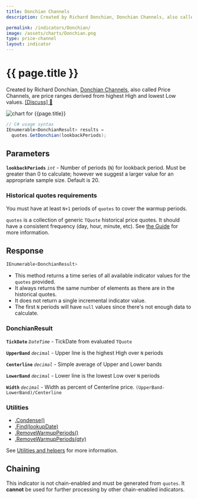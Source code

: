 ```yaml
---
title: Donchian Channels
description: Created by Richard Donchian, Donchian Channels, also called Price Channels, are price ranges derived from highest High and lowest Low values.

permalink: /indicators/Donchian/
image: /assets/charts/Donchian.png
type: price-channel
layout: indicator
---
```


# {{ page.title }}

Created by Richard Donchian, [Donchian Channels](https://en.wikipedia.org/wiki/Donchian_channel), also called Price Channels, are price ranges derived from highest High and lowest Low values.
[[Discuss] &#128172;]({{site.github.repository_url}}/discussions/257 "Community discussion about this indicator")

![chart for {{page.title}}]({{site.baseurl}}{{page.image}})

```csharp
// C# usage syntax
IEnumerable<DonchianResult> results =
  quotes.GetDonchian(lookbackPeriods);
```

## Parameters

**`lookbackPeriods`** _`int`_ - Number of periods (`N`) for lookback period.  Must be greater than 0 to calculate; however we suggest a larger value for an appropriate sample size.  Default is 20.

### Historical quotes requirements

You must have at least `N+1` periods of `quotes` to cover the warmup periods.

`quotes` is a collection of generic `TQuote` historical price quotes.  It should have a consistent frequency (day, hour, minute, etc).  See [the Guide]({{site.baseurl}}/guide/#historical-quotes) for more information.

## Response

```csharp
IEnumerable<DonchianResult>
```

- This method returns a time series of all available indicator values for the `quotes` provided.
- It always returns the same number of elements as there are in the historical quotes.
- It does not return a single incremental indicator value.
- The first `N` periods will have `null` values since there's not enough data to calculate.

### DonchianResult

**`TickDate`** _`DateTime`_ - TickDate from evaluated `TQuote`

**`UpperBand`** _`decimal`_ - Upper line is the highest High over `N` periods

**`Centerline`** _`decimal`_ - Simple average of Upper and Lower bands

**`LowerBand`** _`decimal`_ - Lower line is the lowest Low over `N` periods

**`Width`** _`decimal`_ - Width as percent of Centerline price.  `(UpperBand-LowerBand)/Centerline`

### Utilities

- [.Condense()]({{site.baseurl}}/utilities#condense)
- [.Find(lookupDate)]({{site.baseurl}}/utilities#find-indicator-result-by-date)
- [.RemoveWarmupPeriods()]({{site.baseurl}}/utilities#remove-warmup-periods)
- [.RemoveWarmupPeriods(qty)]({{site.baseurl}}/utilities#remove-warmup-periods)

See [Utilities and helpers]({{site.baseurl}}/utilities#utilities-for-indicator-results) for more information.

## Chaining

This indicator is not chain-enabled and must be generated from `quotes`.  It **cannot** be used for further processing by other chain-enabled indicators.

